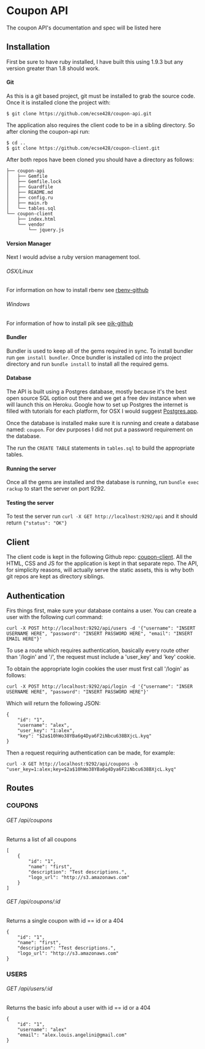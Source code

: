 # Coupon API

The coupon API's documentation and spec will be listed here

## Installation

First be sure to have ruby installed, I have built this using 1.9.3 but any version greater than 1.8 should work.

#### Git

As this is a git based project, git must be installed to grab the source code. Once it is installed clone the project with:

```
$ git clone https://github.com/ecse428/coupon-api.git
```

The application also requires the client code to be in a sibling directory. So after cloning the coupon-api run:

```
$ cd ..
$ git clone https://github.com/ecse428/coupon-client.git
```

After both repos have been cloned you should have a directory as follows:

```
├── coupon-api
│   ├── Gemfile
│   ├── Gemfile.lock
│   ├── Guardfile
│   ├── README.md
│   ├── config.ru
│   ├── main.rb
│   └── tables.sql
└── coupon-client
    ├── index.html
    └── vendor
        └── jquery.js
```

#### Version Manager

Next I would advise a ruby version management tool.

###### OSX/Linux

For information on how to install rbenv see [rbenv-github](https://github.com/sstephenson/rbenv)

###### Windows

For information of how to install pik see [pik-github](https://github.com/vertiginous/pik)


#### Bundler

Bundler is used to keep all of the gems required in sync. To install bundler run ```gem install bundler```. Once bundler is installed cd into the project directory and run ```bundle install``` to install all the required gems.

#### Database

The API is built using a Postgres database, mostly because it's the best open source SQL option out there and we get a free dev instance when we will launch this on Heroku. Google how to set up Postgres the internet is filled with tutorials for each platform, for OSX I would suggest [Postgres.app](http://postgresapp.com/).

Once the database is installed make sure it is running and create a database named: ```coupon```. For dev purposes I did not put a password requirement on the database.

The run the ```CREATE TABLE``` statements in ```tables.sql``` to build the appropriate tables.

#### Running the server

Once all the gems are installed and the database is running, run ```bundle exec rackup``` to start the server on port 9292.

#### Testing the server

To test the server run ```curl -X GET http://localhost:9292/api``` and it should return ```{"status": "OK"}```

## Client

The client code is kept in the following Github repo: [coupon-client](https://github.com/ecse428/coupon-client). All the HTML, CSS and JS for the application is kept in that separate repo. The API, for simplicity reasons, will actually serve the static assets, this is why both git repos are kept as directory siblings.

## Authentication

Firs things first, make sure your database contains a user. You can create a user with the following curl command:

```
curl -X POST http://localhost:9292/api/users -d '{"username": "INSERT USERNAME HERE", "password": "INSERT PASSWORD HERE", "email": "INSERT EMAIL HERE"}'
```

To use a route which requires authentication, basically every route other than '/login' and '/', the request must include a 'user_key' and 'key' cookie.

To obtain the appropriate login cookies the user must first call '/login' as follows:

```
curl -X POST http://localhost:9292/api/login -d '{"username": "INSER USERNAME HERE", "password": "INSERT PASSWORD HERE"}'
```

Which will return the following JSON:

```
{
	"id": "1",
	"username": "alex",
	"user_key": "1:alex",
	"key": "$2a$10hWo38YBa6g4Dya6F2iNbcu638BXjcL.kyq"
}
```

Then a request requiring authentication can be made, for example:

```
curl -X GET http://localhost:9292/api/coupons -b "user_key=1:alex;key=$2a$10hWo38YBa6g4Dya6F2iNbcu638BXjcL.kyq"
```

## Routes

### COUPONS

###### GET /api/coupons

Returns a list of all coupons

```
[
	{
		"id": "1",
		"name": "first",
		"description": "Test descriptions.",
		"logo_url": "http://s3.amazonaws.com"
	}
]
```

###### GET /api/coupons/:id

Returns a single coupon with id == id or a 404

```
{
	"id": "1",
	"name": "first",
	"description": "Test descriptions.",
	"logo_url": "http://s3.amazonaws.com"
}
```

### USERS

###### GET /api/users/:id


Returns the basic info about a user with id == id or a 404

```
{
	"id": "1",
	"username": "alex"
	"email": "alex.louis.angelini@gmail.com"
}
```